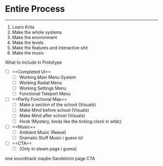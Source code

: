 # Entire Process
---
1. Learn Krita
2. Make the whole systems
2. Make the environment
3. Make the levels
4. Make the features and interactive shit
5. Make the music

What to include in Prototype
- [ ] ==Completed UI==
	- [ ] Working Main Menu System
	- [ ] Working Radial Menu
	- [ ] Working Settings Menu
	- [ ] Functional Teleport Menu
- [ ] ==Partly Functional Map==
	- [ ] Make a section of the school (Visuals)
	- [ ] Make Mind before school (Visuals)
	- [ ] Make Mind after school (Visuals)
	- [ ] Hook (Mystery, kinda like the ticking clock in wtdc)
- [ ] ==Music==
	- [ ] Ambient Music (Reese)
	- [ ] Dramatic Stuff Music i guess lol
- [ ] ==CTA==
	- [ ] (Only in steam page i guess)

one soundtrack maybe
Sandstorm page
CTA